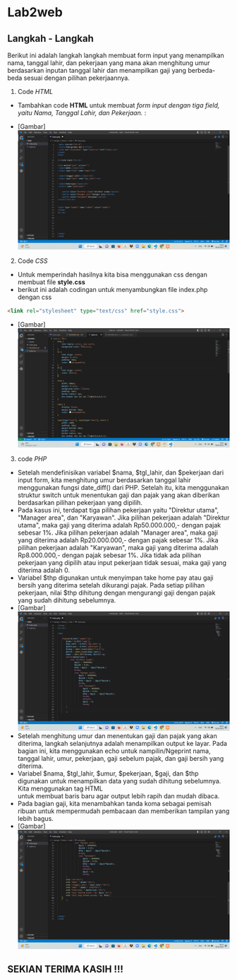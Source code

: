 # Lab2web
## Langkah - Langkah
Berikut ini adalah langkah langkah membuat form input yang menampilkan nama, tanggal lahir, dan pekerjaan yang mana akan menghitung umur berdasarkan inputan tanggal lahir dan menampilkan gaji yang berbeda-beda sesuai dengan pilihan pekerjaannya.


1. Code *HTML*
- Tambahkan code **HTML** untuk membuat *form input dengan tiga field, yaitu Nama, Tanggal Lahir, dan Pekerjaan.* :

- [Gambar]   
![img 1](assets/1.png)

2. Code *CSS*
- Untuk memperindah hasilnya kita bisa menggunakan css dengan membuat file **style.css**
- berikut ini adalah codingan untuk menyambungkan file index.php dengan css 

```html
<link rel="stylesheet" type="text/css" href="style.css">
```
- [Gambar]
![img 4](assets/4.png)

3. code *PHP*
- Setelah mendefinisikan variabel $nama, $tgl_lahir, dan $pekerjaan dari input form, kita menghitung umur berdasarkan tanggal lahir menggunakan fungsi date_diff() dari PHP. Setelah itu, kita menggunakan struktur switch untuk menentukan gaji dan pajak yang akan diberikan berdasarkan pilihan pekerjaan yang dipilih.
- Pada kasus ini, terdapat tiga pilihan pekerjaan yaitu "Direktur utama", "Manager area", dan "Karyawan". Jika pilihan pekerjaan adalah "Direktur utama", maka gaji yang diterima adalah Rp50.000.000,- dengan pajak sebesar 1%. Jika pilihan pekerjaan adalah "Manager area", maka gaji yang diterima adalah Rp20.000.000,- dengan pajak sebesar 1%. Jika pilihan pekerjaan adalah "Karyawan", maka gaji yang diterima adalah Rp8.000.000,- dengan pajak sebesar 1%. Jika tidak ada pilihan pekerjaan yang dipilih atau input pekerjaan tidak sesuai, maka gaji yang diterima adalah 0.
- Variabel $thp digunakan untuk menyimpan take home pay atau gaji bersih yang diterima setelah dikurangi pajak. Pada setiap pilihan pekerjaan, nilai $thp dihitung dengan mengurangi gaji dengan pajak yang sudah dihitung sebelumnya.
- [Gambar]
  ![img 2](assets/2.png)
- Setelah menghitung umur dan menentukan gaji dan pajak yang akan diterima, langkah selanjutnya adalah menampilkan output ke layar. Pada bagian ini, kita menggunakan echo untuk nampilin/Ngeprint nama, tanggal lahir, umur, pekerjaan, gaji sebelum pajak, dan gaji bersih yang diterima.
- Variabel $nama, $tgl_lahir, $umur, $pekerjaan, $gaji, dan $thp digunakan untuk menampilkan data yang sudah dihitung sebelumnya. Kita menggunakan tag HTML <br> untuk membuat baris baru agar output lebih rapih dan mudah dibaca.
- Pada bagian gaji, kita menambahkan tanda koma sebagai pemisah ribuan untuk mempermudah pembacaan dan memberikan tampilan yang lebih bagus.
- [Gambar]
![img 3](assets/3.png)

## SEKIAN TERIMA KASIH !!!
